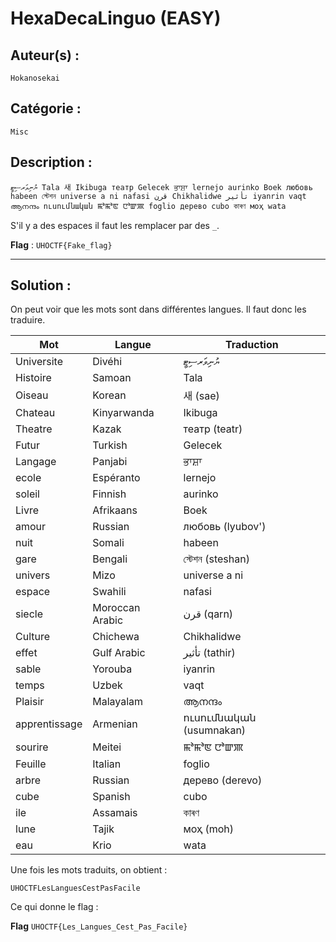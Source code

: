 # HexaDecaLinguo (EASY)

## Auteur(s) :
`Hokanosekai`

## Catégorie :
`Misc`

## Description :
```text
ޔުނިވަރސިޓީ Tala 새 Ikibuga театр Gelecek ਭਾਸ਼ਾ lernejo aurinko Boek любовь habeen স্টেশন universe a ni nafasi قرن Chikhalidwe تأثير iyanrin vaqt ആനന്ദം ուսումնական ꯃꯣꯃꯣꯟ ꯅꯣꯛꯄ foglio дерево cubo কাৰণ моҳ wata
```

S'il y a des espaces il faut les remplacer par des `_`.

**Flag** : `UHOCTF{Fake_flag}`

---

## Solution :

On peut voir que les mots sont dans différentes langues. Il faut donc les traduire.

| Mot | Langue | Traduction |
| --- | --- | --- |
|Universite | Divéhi | ޔުނިވަރސިޓީ |
|Histoire | Samoan | Tala |
|Oiseau | Korean | 새 (sae) |
|Chateau | Kinyarwanda | Ikibuga |
|Theatre | Kazak | театр (teatr) |
|Futur | Turkish | Gelecek |
|Langage | Panjabi | ਭਾਸ਼ਾ |
|ecole | Espéranto | lernejo |
|soleil | Finnish | aurinko |
|Livre | Afrikaans | Boek |
|amour | Russian | любовь (lyubov') |
|nuit | Somali | habeen |
|gare | Bengali | স্টেশন (steshan) |
|univers | Mizo | universe a ni |
|espace | Swahili | nafasi |
|siecle | Moroccan Arabic | قرن (qarn) |
|Culture | Chichewa | Chikhalidwe |
|effet | Gulf Arabic | تأثير (tathir) |
|sable | Yorouba | iyanrin |
|temps | Uzbek | vaqt |
|Plaisir | Malayalam | ആനന്ദം |
|apprentissage | Armenian | ուսումնական (usumnakan) |
|sourire | Meitei | ꯃꯣꯃꯣꯟ ꯅꯣꯛꯄ |
|Feuille | Italian | foglio |
|arbre | Russian | дерево (derevo) |
|cube | Spanish | cubo |
|ile | Assamais | কাৰণ |
|lune | Tajik | моҳ (moh) |
|eau | Krio | wata |

Une fois les mots traduits, on obtient :

```text
UHOCTFLesLanguesCestPasFacile
```

Ce qui donne le flag :

**Flag** `UHOCTF{Les_Langues_Cest_Pas_Facile}`